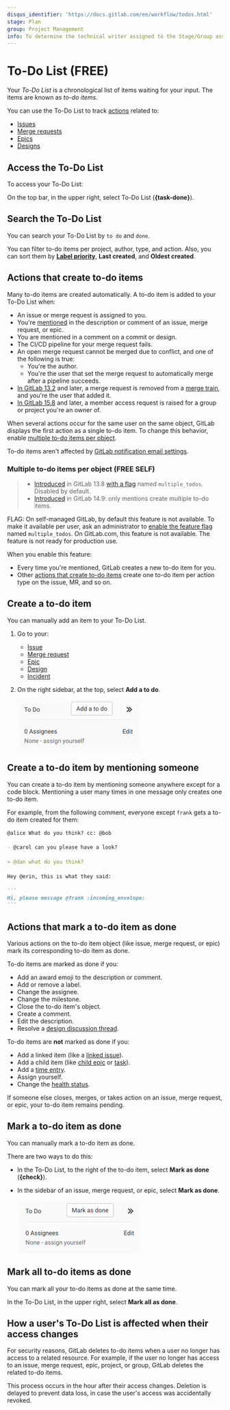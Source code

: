 ```yaml
---
disqus_identifier: 'https://docs.gitlab.com/ee/workflow/todos.html'
stage: Plan
group: Project Management
info: To determine the technical writer assigned to the Stage/Group associated with this page, see https://about.gitlab.com/handbook/product/ux/technical-writing/#assignments
---
```


# To-Do List **(FREE)**

Your *To-Do List* is a chronological list of items waiting for your input.
The items are known as *to-do items*.

You can use the To-Do List to track [actions](#actions-that-create-to-do-items) related to:

- [Issues](project/issues/index.md)
- [Merge requests](project/merge_requests/index.md)
- [Epics](group/epics/index.md)
- [Designs](project/issues/design_management.md)

## Access the To-Do List

To access your To-Do List:

On the top bar, in the upper right, select To-Do List (**{task-done}**).

## Search the To-Do List

You can search your To-Do List by `to do` and `done`.

You can filter to-do items per project, author, type, and action.
Also, you can sort them by [**Label priority**](project/labels.md#set-label-priority),
**Last created**, and **Oldest created**.

## Actions that create to-do items

Many to-do items are created automatically.
A to-do item is added to your To-Do List when:

- An issue or merge request is assigned to you.
- You're [mentioned](discussions/index.md#mentions) in the description or
  comment of an issue, merge request, or epic.
- You are mentioned in a comment on a commit or design.
- The CI/CD pipeline for your merge request fails.
- An open merge request cannot be merged due to conflict, and one of the
  following is true:
  - You're the author.
  - You're the user that set the merge request to automatically merge after a
    pipeline succeeds.
- [In GitLab 13.2](https://gitlab.com/gitlab-org/gitlab/-/issues/12136) and later, a
  merge request is removed from a
  [merge train](../ci/pipelines/merge_trains.md),
  and you're the user that added it.
- [In GitLab 15.8](https://gitlab.com/gitlab-org/gitlab/-/issues/374725) and later,
  a member access request is raised for a group or project you're an owner of.

When several actions occur for the same user on the same object,
GitLab displays the first action as a single to-do item.
To change this behavior, enable
[multiple to-do items per object](#multiple-to-do-items-per-object).

To-do items aren't affected by [GitLab notification email settings](profile/notifications.md).

### Multiple to-do items per object **(FREE SELF)**

<!-- When the feature flag is removed, integrate this topic into the one above. -->

> - [Introduced](https://gitlab.com/gitlab-org/gitlab/-/issues/28355) in GitLab 13.8 [with a flag](../administration/feature_flags.md) named `multiple_todos`. Disabled by default.
> - [Introduced](https://gitlab.com/gitlab-org/gitlab/-/merge_requests/82470) in GitLab 14.9: only mentions create multiple to-do items.

FLAG:
On self-managed GitLab, by default this feature is not available. To make it available per user,
ask an administrator to [enable the feature flag](../administration/feature_flags.md) named `multiple_todos`.
On GitLab.com, this feature is not available.
The feature is not ready for production use.

When you enable this feature:

- Every time you're mentioned, GitLab creates a new to-do item for you.
- Other [actions that create to-do items](#actions-that-create-to-do-items)
  create one to-do item per action type on the issue, MR, and so on.

## Create a to-do item

You can manually add an item to your To-Do List.

1. Go to your:

   - [Issue](project/issues/index.md)
   - [Merge request](project/merge_requests/index.md)
   - [Epic](group/epics/index.md)
   - [Design](project/issues/design_management.md)
   - [Incident](../operations/incident_management/incidents.md)

1. On the right sidebar, at the top, select **Add a to do**.

   ![Adding a to-do item from the issuable sidebar](img/todos_add_todo_sidebar_v14_1.png)

## Create a to-do item by mentioning someone

You can create a to-do item by mentioning someone anywhere except for a code block. Mentioning a user many times in one message only creates one to-do item.

For example, from the following comment, everyone except `frank` gets a to-do item created for them:

````markdown
@alice What do you think? cc: @bob

- @carol can you please have a look?

> @dan what do you think?

Hey @erin, this is what they said:

```
Hi, please message @frank :incoming_envelope:
```
````

## Actions that mark a to-do item as done

Various actions on the to-do item object (like issue, merge request, or epic) mark its
corresponding to-do item as done.

To-do items are marked as done if you:

- Add an award emoji to the description or comment.
- Add or remove a label.
- Change the assignee.
- Change the milestone.
- Close the to-do item's object.
- Create a comment.
- Edit the description.
- Resolve a [design discussion thread](project/issues/design_management.md#resolve-a-discussion-thread-on-a-design).

To-do items are **not** marked as done if you:

- Add a linked item (like a [linked issue](project/issues/related_issues.md)).
- Add a child item (like [child epic](group/epics/manage_epics.md#multi-level-child-epics) or [task](tasks.md)).
- Add a [time entry](project/time_tracking.md).
- Assign yourself.
- Change the [health status](project/issues/managing_issues.md#health-status).

If someone else closes, merges, or takes action on an issue, merge request, or
epic, your to-do item remains pending.

## Mark a to-do item as done

You can manually mark a to-do item as done.

There are two ways to do this:

- In the To-Do List, to the right of the to-do item, select **Mark as done** (**{check}**).
- In the sidebar of an issue, merge request, or epic, select **Mark as done**.

  ![Mark as done from the sidebar](img/todos_mark_done_sidebar_v14_1.png)

## Mark all to-do items as done

You can mark all your to-do items as done at the same time.

In the To-Do List, in the upper right, select **Mark all as done**.

## How a user's To-Do List is affected when their access changes

For security reasons, GitLab deletes to-do items when a user no longer has access to a related resource.
For example, if the user no longer has access to an issue, merge request, epic, project, or group,
GitLab deletes the related to-do items.

This process occurs in the hour after their access changes. Deletion is delayed to
prevent data loss, in case the user's access was accidentally revoked.
